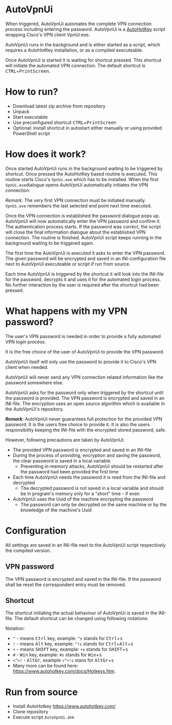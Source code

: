 # AutoVpnUi
When triggered, AutoVpnUi automates the complete VPN connection process including entering the password. AutoVpnUi is a [AutoHotKey](https://www.autohotkey.com) script wrapping Cisco's VPN client VpnUi.exe.

AutoVpnUi runs in the background and is either started as a script, which requires a AutoHotKey installation, or as a compiled executeable.

Once AutoVpnUi is started it is waiting for shortcut pressed. This shortcut will initiate the automated VPN connection. The default shortcut is <kbd>CTRL</kbd>+<kbd>PrintScreen</kbd>.

# How to run?

* Download latest zip archive from repository
* Unpack 
* Start executable
* Use preconfigured shortcut <kbd>CTRL</kbd>+<kbd>PrintScreen</kbd>
* Optional: install shortcut in autostart either manually or using provided PowerShell script


# How does it work?

Once started AutoVpnUi runs in the background waiting to be triggered by shortcut. Once pressed the AutoHotKey based routine is executed. This routine starts Cisco's `VpnUi.exe` which has to be installed. When the first `VpnUi.exe`dialogue opens AutoVpnUi automatically initiates the VPN connection. 

*Remark*: The very first VPN connection must be initiated manually. `VpnUi.exe` remembers the last selected end point next time executed.

Once the VPN connection is established the password dialogue pops up. AutoVpnUi will now automatically enter the VPN password and confirm it. The authentication process starts. If the password was correct, the script will close the final information dialogue about the established VPN connection. The routine is finished. AutoVpnUi script keeps running in the background waiting to be triggered again.

The first time the AutoVpnUi is executed it asks to enter the VPN password. The given password will be encrypted and saved in an INI-configuration file next to AutoVpnUi executeable or script if run from source.

Each time AutoVpnUi is triggered by the shortcut it will look into the INI-file for the password, decrypts it and uses it for the automated login process. No further interaction by the user is required after the shortcut had been pressed.

# What happens with my VPN password?

The user's VPN password is needed in order to provide a fully automated VPN login process. 

It is the free choice of the user of AutoVpnUi to provide the VPN password.

AutoVpnUi itself will only use the password to provide it to Cisco's VPN client when needed. 

AutoVpnUi will never send any VPN connection related information like the password somewhere else.

AutoVpnUi asks for the password only when triggered by the shortcut until the password is provided. The VPN password is encrypted and saved in an INI-file. The encryption uses an open source algorithm which is available in the AutoVpnUi's repository.

**_Remark_**: AutoVpnUi never guarantees full protection for the provided VPN password. It is the users free choice to provide it. It is also the users responsibility keeping the INI-file with the encrypted stored password, safe.

However, following precautions are taken by AutoVpnUi:
* The provided VPN password is encrypted and saved in an INI-file
* During the process of providing, encryption and saving the password, the clear password is saved in a local variable
  * Preventing in-memory attacks, AutoVpnUi should be restarted after the password had been provided the first time
* Each time AutoVpnUi needs the password it is read from the INI-file and decrypted
  * The decrypted password is not saved in a local variable and should be in program's memory only for a "short" time - if even
* AutoVpnUi uses the Uuid of the machine encrpyting the password
  * The password can only be decrypted on the same machine or by the knowledge of the machine's Uuid


# Configuration

All settings are saved in an INI-file next to the AutoVpnUi script respectively the compiled version.

## VPN password

The VPN password is encrypted and saved in the INI-file. If the password shall be reset the correspondent entry must be removed.

## Shortcut

The shortcut initiating the actual behaviour of AutoVpnUi is saved in the INI-file. The default shortcut can be changed using following notations:

Notation:
* `^` - means <kbd>Ctrl</kbd> key, example: `^s` stands for <kbd>Ctrl</kbd>+<kbd>s</kbd>
* `!` - means <kbd>Alt</kbd> key, example: `^!s` stands for <kbd>Ctrl</kbd>+<kbd>Alt</kbd>+<kbd>s</kbd>
* `+` - means <kbd>SHIFT</kbd> key, example: `+s` stands for <kbd>SHIFT</kbd>+<kbd>s</kbd>
* `#` - <kbd>Win</kbd> key, example: `#s` stands for <kbd>Win</kbd>+<kbd>s</kbd>
* `<^>!` - <kbd>AltGr</kbd>, example `<^>!s` stans for <kbd>AltGr</kbd>+<kbd>s</kbd>
* Many more can be found here: https://www.autohotkey.com/docs/Hotkeys.htm.

# Run from source

* Install AutoHotkey https://www.autohotkey.com/
* Clone repository
* Execute script `AutoVpnUi.ahk`
